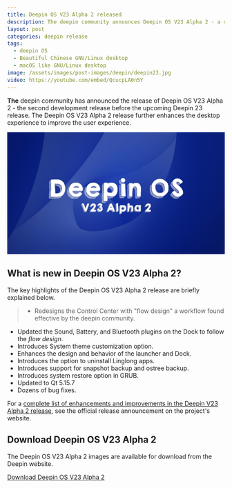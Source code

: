 ```yaml
---
title: Deepin OS V23 Alpha 2 released
description: The deepin community announces Deepin OS V23 Alpha 2 - a development release of beautiful Chinese GNU/Linux distribution.
layout: post
categories: deepin release
tags:
  - deepin OS
  - Beautiful Chinese GNU/Linux desktop
  - macOS like GNU/Linux desktop
image: /assets/images/post-images/deepin/deepin23.jpg
video: https://youtube.com/embed/QcucpLA0n5Y
---
```


**The** deepin community has announced the release of Deepin OS V23 Alpha 2 - the second development release before the upcoming Deepin 23 release. The Deepin OS V23 Alpha 2 release further enhances the desktop experience to improve the user experience.

![Deepin 23 featured image](/assets/images/post-images/deepin/deepin23.jpg)

## What is new in Deepin OS V23 Alpha 2?

The key highlights of the Deepin OS V23 Alpha 2 release are briefly explained below.

> - Redesigns the Control Center with "flow design" a workflow found effective by the deepin community.
- Updated the Sound, Battery, and Bluetooth plugins on the Dock to follow the *flow design*.
- Introduces System theme customization option.
- Enhances the design and behavior of the launcher and Dock.
- Introduces the option to uninstall Linglong apps.
- Introduces support for snapshot backup and ostree backup.
- Introduces system restore option in GRUB.
- Updated to Qt 5.15.7
- Dozens of bug fixes.

For a [complete list of enhancements and improvements in the Deepin V23 Alpha 2 release](https://www.deepin.org/en/deepin-os-v23-alpha-2-released/), see the official release announcement on the project's website.

## Download Deepin OS V23 Alpha 2

The Deepin OS V23 Alpha 2 images are available for download from the Deepin website.

<a href="https://cdimage.deepin.com/releases/23-Alpha2/" class="download">Download Deepin OS V23 Alpha 2</a>
